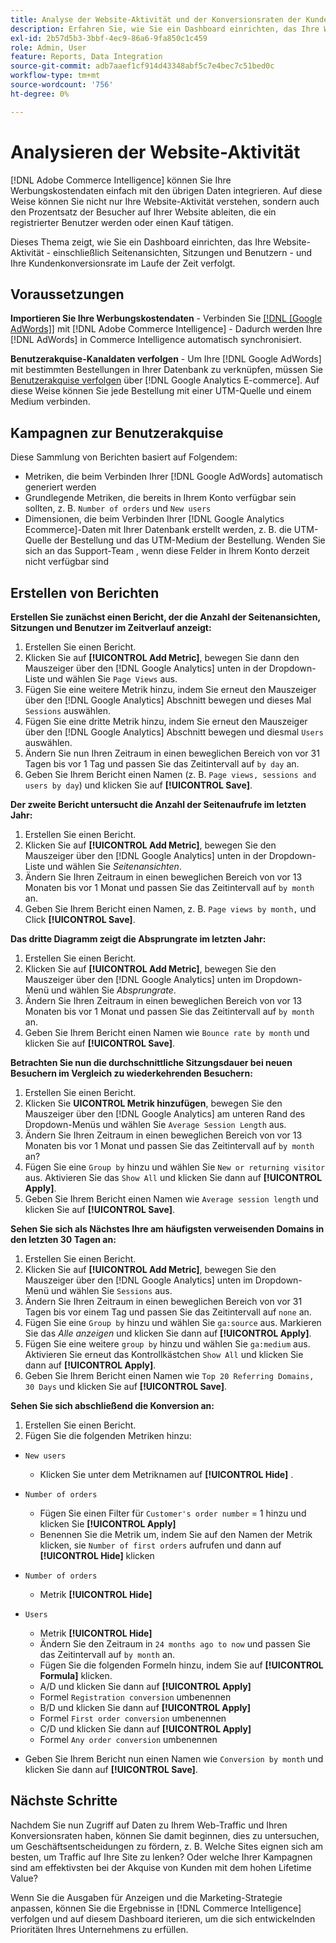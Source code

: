 ```yaml
---
title: Analyse der Website-Aktivität und der Konversionsraten der Kunden
description: Erfahren Sie, wie Sie ein Dashboard einrichten, das Ihre Website-Aktivität - einschließlich Seitenansichten, Sitzungen und Benutzern - und Ihre Kundenkonversionsrate im Laufe der Zeit verfolgt.
exl-id: 2b57d5b3-3bbf-4ec9-86a6-9fa850c1c459
role: Admin, User
feature: Reports, Data Integration
source-git-commit: adb7aaef1cf914d43348abf5c7e4bec7c51bed0c
workflow-type: tm+mt
source-wordcount: '756'
ht-degree: 0%

---
```


# Analysieren der Website-Aktivität

[!DNL Adobe Commerce Intelligence] können Sie Ihre Werbungskostendaten einfach mit den übrigen Daten integrieren. Auf diese Weise können Sie nicht nur Ihre Website-Aktivität verstehen, sondern auch den Prozentsatz der Besucher auf Ihrer Website ableiten, die ein registrierter Benutzer werden oder einen Kauf tätigen.

Dieses Thema zeigt, wie Sie ein Dashboard einrichten, das Ihre Website-Aktivität - einschließlich Seitenansichten, Sitzungen und Benutzern - und Ihre Kundenkonversionsrate im Laufe der Zeit verfolgt.

## Voraussetzungen

**Importieren Sie Ihre Werbungskostendaten** - Verbinden Sie [[!DNL [Google AdWords]]](../importing-data/integrations/google-adwords.md) mit [!DNL Adobe Commerce Intelligence] - Dadurch werden Ihre [!DNL AdWords] in Commerce Intelligence automatisch synchronisiert.

**Benutzerakquise-Kanaldaten verfolgen** - Um Ihre [!DNL Google AdWords] mit bestimmten Bestellungen in Ihrer Datenbank zu verknüpfen, müssen Sie [Benutzerakquise verfolgen](../analysis/google-track-user-acq.md) über [!DNL Google Analytics E-commerce]. Auf diese Weise können Sie jede Bestellung mit einer UTM-Quelle und einem Medium verbinden.

## Kampagnen zur Benutzerakquise

Diese Sammlung von Berichten basiert auf Folgendem:

* Metriken, die beim Verbinden Ihrer [!DNL Google AdWords] automatisch generiert werden
* Grundlegende Metriken, die bereits in Ihrem Konto verfügbar sein sollten, z. B. `Number of orders` und `New users`
* Dimensionen, die beim Verbinden Ihrer [!DNL Google Analytics Ecommerce]-Daten mit Ihrer Datenbank erstellt werden, z. B. die UTM-Quelle der Bestellung und das UTM-Medium der Bestellung. Wenden Sie sich an das Support-Team , wenn diese Felder in Ihrem Konto derzeit nicht verfügbar sind

## Erstellen von Berichten

**Erstellen Sie zunächst einen Bericht, der die Anzahl der Seitenansichten, Sitzungen und Benutzer im Zeitverlauf anzeigt:**

1. Erstellen Sie einen Bericht.
1. Klicken Sie auf **[!UICONTROL Add Metric]**, bewegen Sie dann den Mauszeiger über den [!DNL Google Analytics] unten in der Dropdown-Liste und wählen Sie `Page Views` aus.
1. Fügen Sie eine weitere Metrik hinzu, indem Sie erneut den Mauszeiger über den [!DNL Google Analytics] Abschnitt bewegen und dieses Mal `Sessions` auswählen.
1. Fügen Sie eine dritte Metrik hinzu, indem Sie erneut den Mauszeiger über den [!DNL Google Analytics] Abschnitt bewegen und diesmal `Users` auswählen.
1. Ändern Sie nun Ihren Zeitraum in einen beweglichen Bereich von vor 31 Tagen bis vor 1 Tag und passen Sie das Zeitintervall auf `by day` an.
1. Geben Sie Ihrem Bericht einen Namen (z. B. `Page views, sessions and users by day`) und klicken Sie auf **[!UICONTROL Save]**.

**Der zweite Bericht untersucht die Anzahl der Seitenaufrufe im letzten Jahr:**

1. Erstellen Sie einen Bericht.
1. Klicken Sie auf **[!UICONTROL Add Metric]**, bewegen Sie den Mauszeiger über den [!DNL Google Analytics] unten in der Dropdown-Liste und wählen Sie _Seitenansichten_.
1. Ändern Sie Ihren Zeitraum in einen beweglichen Bereich von vor 13 Monaten bis vor 1 Monat und passen Sie das Zeitintervall auf `by month` an.
1. Geben Sie Ihrem Bericht einen Namen, z. B. `Page views by month,` und Click **[!UICONTROL Save]**.

**Das dritte Diagramm zeigt die Absprungrate im letzten Jahr:**

1. Erstellen Sie einen Bericht.
1. Klicken Sie auf **[!UICONTROL Add Metric]**, bewegen Sie den Mauszeiger über den [!DNL Google Analytics] unten im Dropdown-Menü und wählen Sie _Absprungrate_.
1. Ändern Sie Ihren Zeitraum in einen beweglichen Bereich von vor 13 Monaten bis vor 1 Monat und passen Sie das Zeitintervall auf `by month` an.
1. Geben Sie Ihrem Bericht einen Namen wie `Bounce rate by month` und klicken Sie auf **[!UICONTROL Save]**.

**Betrachten Sie nun die durchschnittliche Sitzungsdauer bei neuen Besuchern im Vergleich zu wiederkehrenden Besuchern:**

1. Erstellen Sie einen Bericht.
1. Klicken Sie **UICONTROL Metrik hinzufügen**, bewegen Sie den Mauszeiger über den [!DNL Google Analytics] am unteren Rand des Dropdown-Menüs und wählen Sie `Average Session Length` aus.
1. Ändern Sie Ihren Zeitraum in einen beweglichen Bereich von vor 13 Monaten bis vor 1 Monat und passen Sie das Zeitintervall auf `by month` an?
1. Fügen Sie eine `Group by` hinzu und wählen Sie `New or returning visitor` aus.  Aktivieren Sie das `Show All` und klicken Sie dann auf **[!UICONTROL Apply]**.
1. Geben Sie Ihrem Bericht einen Namen wie `Average session length` und klicken Sie auf **[!UICONTROL Save]**.

**Sehen Sie sich als Nächstes Ihre am häufigsten verweisenden Domains in den letzten 30 Tagen an:**

1. Erstellen Sie einen Bericht.
1. Klicken Sie auf **[!UICONTROL Add Metric]**, bewegen Sie den Mauszeiger über den [!DNL Google Analytics] unten im Dropdown-Menü und wählen Sie `Sessions` aus.
1. Ändern Sie Ihren Zeitraum in einen beweglichen Bereich von vor 31 Tagen bis vor einem Tag und passen Sie das Zeitintervall auf `none` an.
1. Fügen Sie eine `Group by` hinzu und wählen Sie `ga:source` aus.  Markieren Sie das _Alle anzeigen_ und klicken Sie dann auf **[!UICONTROL Apply]**.
1. Fügen Sie eine weitere `group by` hinzu und wählen Sie `ga:medium` aus. Aktivieren Sie erneut das Kontrollkästchen `Show All` und klicken Sie dann auf **[!UICONTROL Apply]**.
1. Geben Sie Ihrem Bericht einen Namen wie `Top 20 Referring Domains, 30 Days` und klicken Sie auf **[!UICONTROL Save]**.

**Sehen Sie sich abschließend die Konversion an:**

1. Erstellen Sie einen Bericht.
1. Fügen Sie die folgenden Metriken hinzu:

* `New users`
   * Klicken Sie unter dem Metriknamen auf **[!UICONTROL Hide]** .

* `Number of orders`
   * Fügen Sie einen Filter für `Customer's order number` = 1 hinzu und klicken Sie **[!UICONTROL Apply]**
   * Benennen Sie die Metrik um, indem Sie auf den Namen der Metrik klicken, sie `Number of first orders` aufrufen und dann auf **[!UICONTROL Hide]** klicken

* `Number of orders`
   * Metrik **[!UICONTROL Hide]**

* `Users`
   * Metrik **[!UICONTROL Hide]**
   * Ändern Sie den Zeitraum in `24 months ago to now` und passen Sie das Zeitintervall auf `by month` an.
   * Fügen Sie die folgenden Formeln hinzu, indem Sie auf **[!UICONTROL Formula]** klicken.
   * A/D und klicken Sie dann auf **[!UICONTROL Apply]**
   * Formel `Registration conversion` umbenennen
   * B/D und klicken Sie dann auf **[!UICONTROL Apply]**
   * Formel `First order conversion` umbenennen
   * C/D und klicken Sie dann auf **[!UICONTROL Apply]**
   * Formel `Any order conversion` umbenennen

* Geben Sie Ihrem Bericht nun einen Namen wie `Conversion by month` und klicken Sie dann auf **[!UICONTROL Save]**.

## Nächste Schritte

Nachdem Sie nun Zugriff auf Daten zu Ihrem Web-Traffic und Ihren Konversionsraten haben, können Sie damit beginnen, dies zu untersuchen, um Geschäftsentscheidungen zu fördern, z. B. Welche Sites eignen sich am besten, um Traffic auf Ihre Site zu lenken? Oder welche Ihrer Kampagnen sind am effektivsten bei der Akquise von Kunden mit dem hohen Lifetime Value?

Wenn Sie die Ausgaben für Anzeigen und die Marketing-Strategie anpassen, können Sie die Ergebnisse in [!DNL Commerce Intelligence] verfolgen und auf diesem Dashboard iterieren, um die sich entwickelnden Prioritäten Ihres Unternehmens zu erfüllen.
